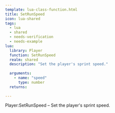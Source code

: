 ```yaml
---
template: lua-class-function.html
title: SetRunSpeed
icon: lua-shared
tags:
  - lua
  - shared
  - needs-verification
  - needs-example
lua:
  library: Player
  function: SetRunSpeed
  realm: shared
  description: "Set the player's sprint speed."
  
  arguments:
    - name: "speed"
      type: number
  returns:
    
---
```


<div class="lua__search__keywords">
Player:SetRunSpeed &#x2013; Set the player's sprint speed.
</div>

